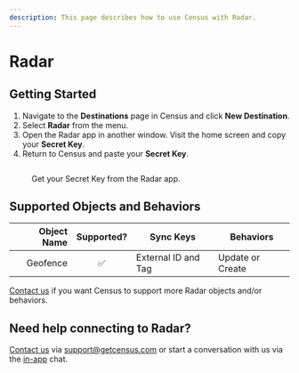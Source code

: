 ```yaml
---
description: This page describes how to use Census with Radar.
---
```


# Radar

## Getting Started

1. Navigate to the **Destinations** page in Census and click **New Destination**.
2. Select **Radar** from the menu.
3. Open the Radar app in another window. Visit the home screen and copy your **Secret Key**.
4. Return to Census and paste your **Secret Key**.

<figure><img src="../.gitbook/assets/radar.png" alt=""><figcaption><p>Get your Secret Key from the Radar app.</p></figcaption></figure>

## Supported Objects and Behaviors

| **Object Name** | **Supported?** | **Sync Keys**  | **Behaviors** |
| --------------: | :------------: | ---------------- | ------------- |
| Geofence | ✅ | External ID and Tag | Update or Create |

[Contact us](mailto:support@getcensus.com) if you want Census to support more Radar objects and/or behaviors.

## Need help connecting to Radar?

[Contact us](mailto:support@getcensus.com) via support@getcensus.com or start a conversation with us via the [in-app](https://app.getcensus.com) chat.

